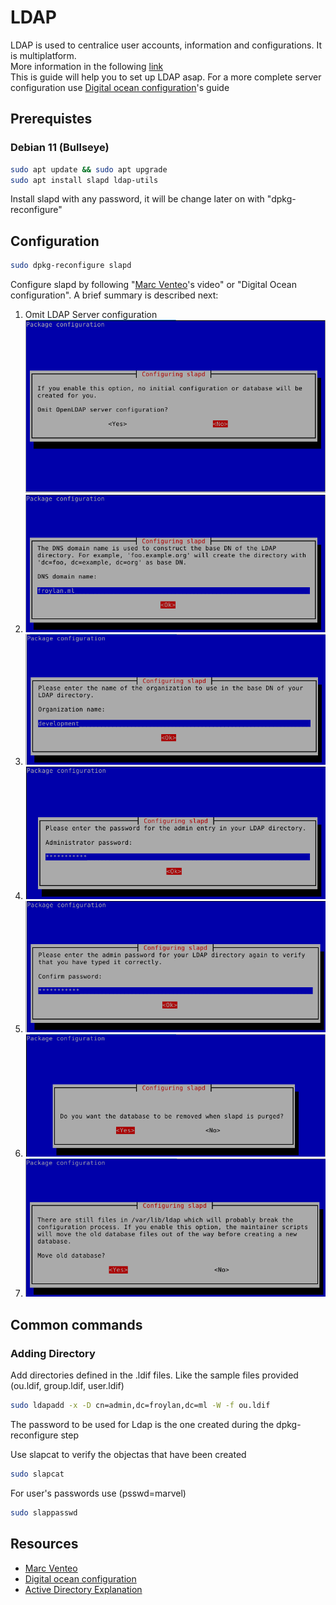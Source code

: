 # LDAP

LDAP is used to centralice user accounts, information and configurations. It is multiplatform.\
More information in the following [link][1]\
This is guide will help you to set up LDAP asap. For a more complete server configuration use [Digital ocean configuration]'s guide

## Prerequistes
### Debian 11 (Bullseye)
```bash
sudo apt update && sudo apt upgrade
sudo apt install slapd ldap-utils
```
Install slapd with any password, it will be change later on with "dpkg-reconfigure"


## Configuration
```bash
sudo dpkg-reconfigure slapd
```
Configure slapd by following "[Marc Venteo]'s video" or "Digital Ocean configuration". A brief summary is described next:

1. Omit LDAP Server configuration
   ![Step 01](images/ldap_01.png)
1. ![Step 02](images/ldap_02.png)
1. ![Step 03](images/ldap_03.png)
1. ![Step 04](images/ldap_04.png)
1. ![Step 05](images/ldap_05.png)
1. ![Step 06](images/ldap_06.png)
1. ![Step 07](images/ldap_07.png)


## Common commands
### Adding Directory
Add directories defined in the .ldif files.
Like the sample files provided (ou.ldif, group.ldif, user.ldif)
```bash
sudo ldapadd -x -D cn=admin,dc=froylan,dc=ml -W -f ou.ldif
```

The password to be used for Ldap is the one created during the dpkg-reconfigure step

Use slapcat to verify the objectas that have been created

```bash
sudo slapcat
```

For user's passwords use (psswd=marvel)

```bash
sudo slappasswd
```


## Resources
* [Marc Venteo]
* [Digital ocean configuration]
* [Active Directory Explanation]

[1]: https://www.youtube.com/watch?v=zpXDMlXwW_I&list=PLw0uO9wnBmUmTOWbqvTudjJEjQFV5diTk&index=1
[Marc Venteo]: https://www.youtube.com/watch?v=6HkIDr3QF8Y&t=573s
[Digital ocean configuration]: https://www.digitalocean.com/community/tutorials/how-to-install-and-configure-openldap-and-phpldapadmin-on-ubuntu-16-04
[Active Directory Explanation]: https://www.youtube.com/watch?v=lFwek_OuYZ8
